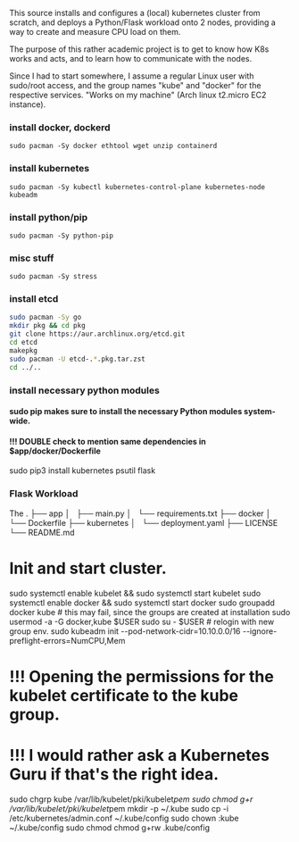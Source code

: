 This source installs and configures a (local) kubernetes cluster from scratch,
and deploys a Python/Flask workload onto 2 nodes, providing a way to create and
measure CPU load on them.  

The purpose of this rather academic project is to get to know how K8s works and
acts, and to learn how to communicate with the nodes. 

Since I had to start somewhere, I assume a regular Linux user with sudo/root
access, and the group names "kube" and "docker" for the respective services.
"Works on my machine" (Arch linux t2.micro EC2 instance). 

### install docker, dockerd
`sudo pacman -Sy docker ethtool wget unzip containerd`
### install kubernetes
`sudo pacman -Sy kubectl kubernetes-control-plane kubernetes-node kubeadm`
### install python/pip
`sudo pacman -Sy python-pip`
### misc stuff 
`sudo pacman -Sy stress`

### install etcd
```bash
sudo pacman -Sy go 
mkdir pkg && cd pkg
git clone https://aur.archlinux.org/etcd.git
cd etcd
makepkg 
sudo pacman -U etcd-.*.pkg.tar.zst 
cd ../..
```
### install necessary python modules
#### sudo pip makes sure to install the necessary Python modules system-wide.
#### !!! DOUBLE check to mention same dependencies in $app/docker/Dockerfile
sudo pip3 install kubernetes psutil flask  



### Flask Workload
The 
.
├── app
│   ├── main.py
│   └── requirements.txt
├── docker
│   └── Dockerfile
├── kubernetes
│   └── deployment.yaml
├── LICENSE
└── README.md

# Init and start cluster.

sudo systemctl enable kubelet && sudo systemctl start kubelet
sudo systemctl enable docker  && sudo systemctl start docker 
sudo groupadd docker kube  		# this may fail, since the groups are created at installation 
sudo usermod -a -G docker,kube $USER
sudo su - $USER 				# relogin with new group env. 
sudo kubeadm init --pod-network-cidr=10.10.0.0/16 --ignore-preflight-errors=NumCPU,Mem
# !!! Opening the permissions for the kubelet certificate to the kube group. 
# !!! I would rather ask a Kubernetes Guru if that's the right idea.
sudo chgrp kube /var/lib/kubelet/pki/kubelet*pem
sudo chmod g+r /var/lib/kubelet/pki/kubelet*pem
mkdir -p ~/.kube
sudo cp -i /etc/kubernetes/admin.conf ~/.kube/config
sudo chown :kube ~/.kube/config
sudo chmod chmod g+rw .kube/config

